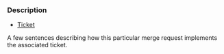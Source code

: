 ### Description

- [Ticket](https://projectronin.atlassian.net/browse/INT-###)

A few sentences describing how this particular merge request implements the associated ticket.

<!--
#### Related PRs:

1.  #[PR-NUMBER] (for local)
2.  projectronin/[REPO]#[PR-NUMBER] (for PRs in other repos)

-->

